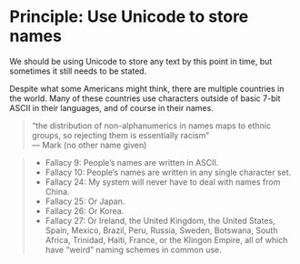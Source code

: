 # Principle: Use Unicode to store names

We should be using Unicode to store any text by this point in time, but sometimes it still needs to be stated.

Despite what some Americans might think, there are multiple countries in the world. Many of these countries
use characters outside of basic 7-bit ASCII in their languages, and of course in their names.

> “the distribution of non-alphanumerics in names maps to ethnic groups, so rejecting them is essentially racism” \
> — Mark (no other name given)

> - Fallacy 9: People’s names are written in ASCII.
> - Fallacy 10: People’s names are written in any single character set.
> - Fallacy 24: My system will never have to deal with names from China.
> - Fallacy 25: Or Japan.
> - Fallacy 26: Or Korea.
> - Fallacy 27: Or Ireland, the United Kingdom, the United States, Spain, Mexico, Brazil, Peru, Russia,
>   Sweden, Botswana, South Africa, Trinidad, Haiti, France, or the Klingon Empire, all of which have
>   “weird” naming schemes in common use.
